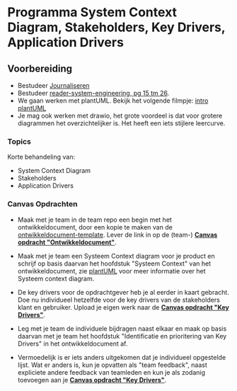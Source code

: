 # Programma System Context Diagram, Stakeholders, Key Drivers, Application Drivers
## Voorbereiding
- Bestudeer [Journaliseren](../../organisatorisch/journaliseren.md)
- Bestudeer [reader-system-engineering, pg 15 tm 26](../../onderwijsmateriaal/readers/reader-system-engineering.pdf).
- We gaan werken met plantUML. Bekijk het volgende filmpje: [intro plantUML](https://www.youtube.com/watch?v=_dEhja6kkEA)
- Je mag ook werken met drawio, het grote voordeel is dat voor grotere diagrammen het overzichtelijker is. Het heeft een iets stijlere leercurve. 

### Topics
Korte behandeling van:
- System Context Diagram
- Stakeholders
- Application Drivers

### Canvas Opdrachten
- Maak met je team in de team repo een begin met het ontwikkeldocument, door een kopie te maken van de [ontwikkeldocument-template](../../software/Ontwikkeldocument-template.md). Lever de link in op de (team-) [**Canvas opdracht "Ontwikkeldocument"**](https://canvas.hu.nl/courses/45649/assignments/345679).
- Maak met je team een Systeem Context diagram voor je product en schrijf op basis daarvan het hoofdstuk "Systeem Context" van het ontwikkeldocument, zie [plantUML](../../software/modelleren/plantuml/README.md) voor meer informatie over het Systeem context diagram. 
  
- De key drivers voor de opdrachtgever heb je al eerder in kaart gebracht. Doe nu individueel hetzelfde voor de key drivers van de stakeholders klant en gebruiker.
Upload je eigen werk naar de [**Canvas opdracht "Key Drivers"**](https://canvas.hu.nl/courses/45649/assignments/345667).
- Leg met je team de individuele bijdragen naast elkaar en maak op basis daarvan met je team het hoofdstuk "Identificatie en prioritering van Key Drivers" in het ontwikkeldocument af.
- Vermoedelijk is er iets anders uitgekomen dat je individueel opgestelde lijst. Wat er anders is, kun je opvatten als "team feedback", naast expliciete andere feedback van teamleden en kun je als zodanig toevoegen aan je [**Canvas opdracht "Key Drivers"**](https://canvas.hu.nl/courses/45649/assignments/345667).
